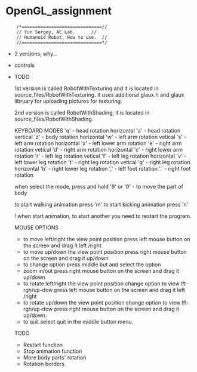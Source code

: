 # OpenGL_assignment
		/*==============================//
		// Yun Sergey, AC Lab.		//
		// Humanoid Robot, How to use.	//
		//==============================*/

 - 2 versions, why...
 - controls
 - TODO

	1st version is called RobotWithTexturing and it is
	located in source_files/RobotWithTexturing. It uses
	additional glaux.h and glaux libruary for uploading
	pictures for texturing.

	2nd version is called RobotWithShading, it is
	located in source_files/RobotWithShading.

	
	KEYBOARD MODES
	'q' - head rotation horizontal
	'a' - head rotation vertical
	'z' - body rotation horizontal
	'w' - left arm rotation vetical
	's' - left arm rotation horizontal
	'x' - left lower arm rotation
	'e' - right arm rotation vetical
	'd' - right arm rotation horizontal
	'c' - right lower arm rotation
	'r' - left leg rotation vetical
	'f' - left leg rotation horizontal
	'v' - left lower leg rotation
	't' - right leg rotation vetical
	'g' - right leg rotation horizontal
	'b' - right lower leg rotation
	',' - left foot rotation
	'.' - right foot rotation

	when select the mode, press and hold
	'9' or '0' - to move the part of body
	
	to start walking animation press 'm'
	to start kicking animation press 'n'
	
	! when start animation, to start another 
	you need to restart the program.

	MOUSE OPTIONS
	- to move left/right the view point position
	  press left mouse button on the screen
	  and drag it left /right
	- to move up/down the view point position
	  press right mouse button on the screen
	  and drag it up/down
	- to change option press middle but and select the option
	- zoom in/out press right mouse button on the screen
	  and drag it up/down
	- to rotate left/right the view point position change 
	  option to view lft-rgh/up-dow press left mouse button on the 
          screen and drag it left /right
	- to rotate up/down the view point position change 
	  option to view lft-rgh/up-dow press right mouse button on the
          screen and drag it up/down.
	- to quit select quit in the middle button menu.
	
	TODO
	 - Restart function
	 - Stop animation function
 	 - More body parts' rotation
 	 - Rotation borders
	
